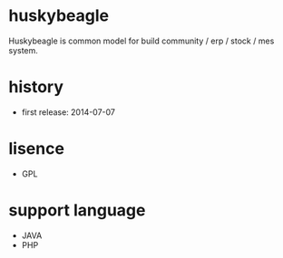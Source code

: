 # huskybeagle
Huskybeagle is common model for build community / erp / stock / mes system.

# history
- first release: 2014-07-07

# lisence
- GPL

# support language
- JAVA
- PHP
